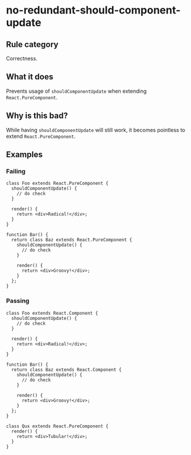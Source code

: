 # no-redundant-should-component-update

## Rule category

Correctness.

## What it does

Prevents usage of `shouldComponentUpdate` when extending `React.PureComponent`.

## Why is this bad?

While having `shouldComponentUpdate` will still work, it becomes pointless to extend `React.PureComponent`.

## Examples

### Failing

```tsx
class Foo extends React.PureComponent {
  shouldComponentUpdate() {
    // do check
  }

  render() {
    return <div>Radical!</div>;
  }
}

function Bar() {
  return class Baz extends React.PureComponent {
    shouldComponentUpdate() {
      // do check
    }

    render() {
      return <div>Groovy!</div>;
    }
  };
}
```

### Passing

```tsx
class Foo extends React.Component {
  shouldComponentUpdate() {
    // do check
  }

  render() {
    return <div>Radical!</div>;
  }
}

function Bar() {
  return class Baz extends React.Component {
    shouldComponentUpdate() {
      // do check
    }

    render() {
      return <div>Groovy!</div>;
    }
  };
}

class Qux extends React.PureComponent {
  render() {
    return <div>Tubular!</div>;
  }
}
```
